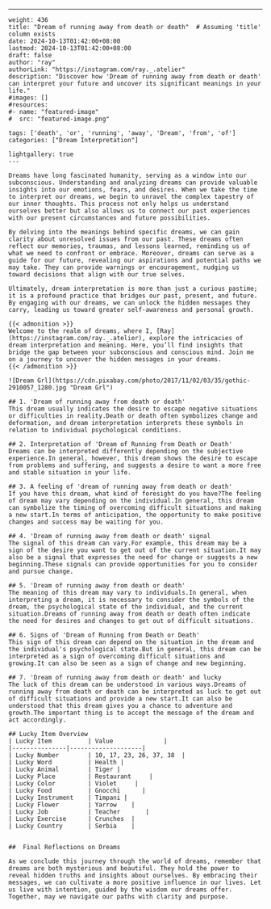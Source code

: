 ---
    weight: 436
    title: "Dream of running away from death or death"  # Assuming 'title' column exists
    date: 2024-10-13T01:42:00+08:00
    lastmod: 2024-10-13T01:42:00+08:00
    draft: false
    author: "ray"
    authorLink: "https://instagram.com/ray._.atelier"
    description: "Discover how 'Dream of running away from death or death' can interpret your future and uncover its significant meanings in your life."
    #images: []
    #resources:
    #- name: "featured-image"
    #  src: "featured-image.png"
    
    tags: ['death', 'or', 'running', 'away', 'Dream', 'from', 'of']
    categories: ["Dream Interpretation"]
    
    lightgallery: true
    ---
    
    Dreams have long fascinated humanity, serving as a window into our subconscious. Understanding and analyzing dreams can provide valuable insights into our emotions, fears, and desires. When we take the time to interpret our dreams, we begin to unravel the complex tapestry of our inner thoughts. This process not only helps us understand ourselves better but also allows us to connect our past experiences with our present circumstances and future possibilities.
    
    By delving into the meanings behind specific dreams, we can gain clarity about unresolved issues from our past. These dreams often reflect our memories, traumas, and lessons learned, reminding us of what we need to confront or embrace. Moreover, dreams can serve as a guide for our future, revealing our aspirations and potential paths we may take. They can provide warnings or encouragement, nudging us toward decisions that align with our true selves.
    
    Ultimately, dream interpretation is more than just a curious pastime; it is a profound practice that bridges our past, present, and future. By engaging with our dreams, we can unlock the hidden messages they carry, leading us toward greater self-awareness and personal growth.
    
    {{< admonition >}}
    Welcome to the realm of dreams, where I, [Ray](https://instagram.com/ray._.atelier), explore the intricacies of dream interpretation and meaning. Here, you’ll find insights that bridge the gap between your subconscious and conscious mind. Join me on a journey to uncover the hidden messages in your dreams.
    {{< /admonition >}}
    
    ![Dream Grl](https://cdn.pixabay.com/photo/2017/11/02/03/35/gothic-2910057_1280.jpg "Dream Grl")
    
    ## 1. 'Dream of running away from death or death'
    This dream usually indicates the desire to escape negative situations or difficulties in reality.Death or death often symbolizes change and deformation, and dream interpretation interprets these symbols in relation to individual psychological conditions.
    
    ## 2. Interpretation of 'Dream of Running from Death or Death'
    Dreams can be interpreted differently depending on the subjective experience.In general, however, this dream shows the desire to escape from problems and suffering, and suggests a desire to want a more free and stable situation in your life.
    
    ## 3. A feeling of 'dream of running away from death or death'
    If you have this dream, what kind of foresight do you have?The feeling of dream may vary depending on the individual.In general, this dream can symbolize the timing of overcoming difficult situations and making a new start.In terms of anticipation, the opportunity to make positive changes and success may be waiting for you.
    
    ## 4. 'Dream of running away from death or death' signal
    The signal of this dream can vary.For example, this dream may be a sign of the desire you want to get out of the current situation.It may also be a signal that expresses the need for change or suggests a new beginning.These signals can provide opportunities for you to consider and pursue change.
    
    ## 5. 'Dream of running away from death or death'
    The meaning of this dream may vary to individuals.In general, when interpreting a dream, it is necessary to consider the symbols of the dream, the psychological state of the individual, and the current situation.Dreams of running away from death or death often indicate the need for desires and changes to get out of difficult situations.
    
    ## 6. Signs of 'Dream of Running from Death or Death'
    This sign of this dream can depend on the situation in the dream and the individual's psychological state.But in general, this dream can be interpreted as a sign of overcoming difficult situations and growing.It can also be seen as a sign of change and new beginning.
    
    ## 7. 'Dream of running away from death or death' and lucky
    The luck of this dream can be understood in various ways.Dreams of running away from death or death can be interpreted as luck to get out of difficult situations and provide a new start.It can also be understood that this dream gives you a chance to adventure and growth.The important thing is to accept the message of the dream and act accordingly.
    
    ## Lucky Item Overview
    | Lucky Item          | Value              |
    |---------------|--------------------|
    | Lucky Number        | 10, 17, 23, 26, 37, 38  |
    | Lucky Word          | Health |
    | Lucky Animal        | Tiger |
    | Lucky Place         | Restaurant     |
    | Lucky Color         | Violet     |
    | Lucky Food          | Gnocchi      |
    | Lucky Instrument    | Timpani |
    | Lucky Flower        | Yarrow    |
    | Lucky Job           | Teacher       |
    | Lucky Exercise      | Crunches  |
    | Lucky Country       | Serbia    |
    
    
    ##  Final Reflections on Dreams
    
    As we conclude this journey through the world of dreams, remember that dreams are both mysterious and beautiful. They hold the power to reveal hidden truths and insights about ourselves. By embracing their messages, we can cultivate a more positive influence in our lives. Let us live with intention, guided by the wisdom our dreams offer. Together, may we navigate our paths with clarity and purpose.
    